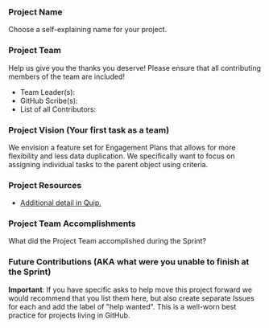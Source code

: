 ### Project Name
Choose a self-explaining name for your project.

### Project Team
Help us give you the thanks you deserve! Please ensure that all contributing members of the team are included!
* Team Leader(s):
* GitHub Scribe(s):
* List of all Contributors:

### Project Vision (Your first task as a team)
We envision a feature set for Engagement Plans that allows for more flexibility and less data duplication. We specifically want to focus on assigning individual tasks to the parent object using criteria.


### Project Resources
* [Additional detail in Quip.](quip.com/ypGDAc8nMHhy)

### Project Team Accomplishments
What did the Project Team accomplished during the Sprint?

### Future Contributions (AKA what were you unable to finish at the Sprint)


**Important**: If you have specific asks to help move this project forward we would recommend that you list them here, but also create separate Issues for each and add the label of "help wanted". This is a well-worn best practice for projects living in GitHub.
